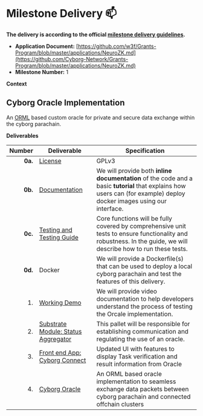 # Milestone Delivery :mailbox:

**The delivery is according to the official [milestone delivery guidelines](https://github.com/w3f/Grants-Program/blob/master/docs/Support%20Docs/milestone-deliverables-guidelines.md).**  

* **Application Document:** [https://github.com/w3f/Grants-Program/blob/master/applications/NeuroZK.md](https://github.com/Cyborg-Network/Grants-Program/blob/master/applications/NeuroZK.md)
* **Milestone Number:** 1

**Context**

## Cyborg Oracle Implementation

An [ORML](https://github.com/open-web3-stack/open-runtime-module-library) based custom oracle for private and secure data exchange within the cyborg parachain.

**Deliverables** 

| Number | Deliverable | Specification |
| -----: | ----------- | ------------- |
| **0a.** | [License](https://github.com/Cyborg-Network/cyborg-parachain/blob/master/LICENSE) | GPLv3 |
| **0b.** | [Documentation](https://github.com/Cyborg-Network/cyborg-parachain/blob/master/Local%20Testing.md) | We will provide both **inline documentation** of the code and a basic **tutorial** that explains how users can (for example) deploy docker images using our interface. |
| **0c.** | [Testing and Testing Guide](https://github.com/Cyborg-Network/cyborg-parachain/blob/master/Local%20Testing.md) | Core functions will be fully covered by comprehensive unit tests to ensure functionality and robustness. In the guide, we will describe how to run these tests. |
| **0d.** | Docker | We will provide a Dockerfile(s) that can be used to deploy a local cyborg parachain and test the features of this delivery. |
| 1. | [Working Demo](https://drive.google.com/file/d/1CH4jOeUVysjtjtjeJ0kl8g_2Wa3zHAjx/view?usp=sharing) | We will provide video documentation to help developers understand the process of testing the Orcale implementation.|
| 2. | [Substrate Module: Status Aggregator](https://github.com/Cyborg-Network/cyborg-parachain/tree/testing-doc-update/pallets/status-aggregator)  | This pallet will be responsible for establishing communication and regulating the use of an oracle. |
| 3. | [Front end App: Cyborg Connect](https://github.com/Cyborg-Network/cyborg-connect) | Updated UI with features to display Task verification and result information from Oracle |
| 4. | [Cyborg Oracle](https://github.com/Cyborg-Network/cyborg-parachain/tree/master/runtime) | An ORML based oracle implementation to seamless exchange data packets between cyborg parachain and connected offchain clusters|

